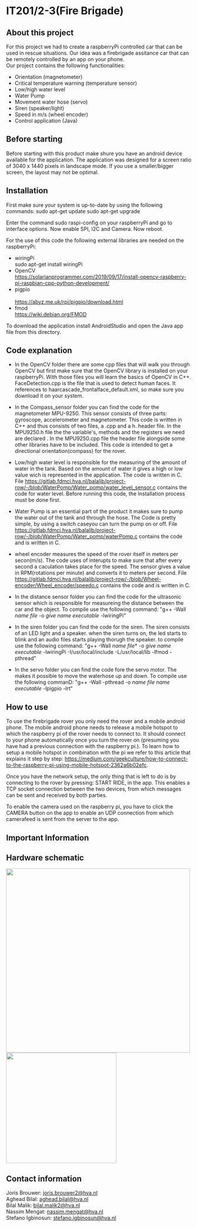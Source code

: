 # IT201/2-3(Fire Brigade)

## About this project
For this project we had to create a raspberryPi controlled car that can be used in rescue situations.
Our idea was a firebrigade assitance car that can be remotely controlled by an app on your phone.<br>
Our project contains the following functionalities:
- Orientation (magnetometer)
- Critical temperature warning (temperature sensor)
- Low/high water level
- Water Pump
- Movement water hose (servo)
- Siren (speaker/light)
- Speed in m/s (wheel encoder)
- Control application (Java)



## Before starting
Before starting with this product make shure you have an android device available for the application. The application was designed for a screen ratio of 3040 x 1440 pixels in landscape mode. If you use a smaller/bigger screen, the layout may not be optimal.

## Installation

First make sure your system is up-to-date by using the following commands:
sudo apt-get update
sudo apt-get upgrade

Enter the command sudo raspi-config on your raspberryPi and go to interface options. Now enable SPI, I2C and Camera. Now reboot.

For the use of this code the following external libraries are needed on the raspberryPi:
- wiringPi<br>
     sudo apt-get install wiringPi <br>
- OpenCV<br>
    https://solarianprogrammer.com/2019/09/17/install-opencv-raspberry-pi-raspbian-cpp-python-development/
- pigpio <br>   
     https://abyz.me.uk/rpi/pigpio/download.html
- fmod<br>
     https://wiki.debian.org/FMOD     


To download the application install AndroidStudio and open the Java app file from this directory. 

## Code explanation
- In the OpenCV folder there are some cpp files that will walk you through OpenCV but first make sure that the OpenCV
library is installed on your raspberryPi. With those files you will learn the basics
of OpenCV in C++. FaceDetection.cpp is the file that is used to detect human faces. It references to haarcascade_frontalface_default.xml,
so make sure you download it on your system.

- In the Compass_sensor folder you can find the code for the magnetometer MPU-9250.
This sensor consists of three parts: gyroscope, accelerometer and magnetometer. This code is written in C++ and thus consists of two files,
a .cpp and a h. header file. In the MPU9250.h file the the variable's, methods and the registers we need are declared .
In the MPU9250.cpp file the header file alongside some other libraries have to be included. 
This code is intended to get a directional orientation(compass) for the rover.

-  Low/high water level is responsible for the measuring of the amount of water in the tank. Based on the amount of water it gives a high or low value wich is represented in the application. The code is written in C. File https://gitlab.fdmci.hva.nl/balalib/project-row/-/blob/WaterPomp/Water_pomp/water_level_sensor.c contains the code for water level. Before running this code, the Installation process must be done first.
-  Water Pump is an essential part of the product it makes sure to pump the water out of the tank and through the hose. The Code is pretty simple, by using a switch caseyou can turn the pump on or off. File https://gitlab.fdmci.hva.nl/balalib/project-row/-/blob/WaterPomp/Water_pomp/waterPomp.c contains the code and is written in C. 
- wheel encoder measures the speed of the rover itself in meters per secon(m/s). The code uses of interupts to make sure that after every second a caculation takes place for the speed. The sensor gives a value in RPM(rotations per minute) and converts it to meters per second. File https://gitlab.fdmci.hva.nl/balalib/project-row/-/blob/Wheel-encoder/Wheel_encoder/speedo.c contains the code and is written in C. 
- In the distance sensor folder you can find the code for the ultrasonic sensor which is responsible for measureing the distance between the car and the object. To compile use the following command: "g++ -Wall *name file* -o *give name executable* -lwiringPi"
- In the siren folder you can find the code for the siren. The siren consists of an LED light and a speaker. when the siren turns on, the led starts to blink and an audio files starts playing thorugh the speaker. to compile use the following command: "g++ -Wall  *name file**  -o *give name executable* -lwiringPi -I/usr/local/include -L/usr/local/lib -lfmod -pthread"
- In the servo folder you can find the code fore the servo motor. The makes it possible to move the waterhose up and down. To compile use the following commanD: "g++ -Wall -pthread -o *name file* *name executable* -lpigpio -lrt"

## How to use
To use the firebrigade rover you only need the rover and a mobile android phone. The mobile android phone needs to release a mobile hotspot to which the raspberry pi of the rover needs to connect to. It should connect to your phone automatically once you turn the rover on (presuming you have had a previous connection with the raspberry pi.). To learn how to setup a mobile hotspot in combination with the pi we refer to this article that explains it step by step: https://medium.com/geekculture/how-to-connect-to-the-raspberry-pi-using-mobile-hotspot-2362a6b02efc.

Once you have the network setup, the only thing that is left to do is by connecting to the rover by pressing: START RIDE, in the app.
This enables a TCP socket connection between the two devices, from which messages can be sent and received by both parties. 

To enable the camera used on the raspberry pi, you have to click the CAMERA button on the app to enable an UDP connection from which camerafeed is sent from the server to the app.

## Important Information
## Hardware schematic
<img src="https://gitlab.fdmci.hva.nl/balalib/project-row/-/raw/main/img/schema.png" width="500"><br>
<img src="https://gitlab.fdmci.hva.nl/balalib/project-row/-/raw/main/img/tabel.png" width="300"><br>

## Contact information
Joris Brouwer: joris.brouwer2@hva.nl<br>
Aghead Bilal: aghead.bilal@hva.nl<br>
Bilal Malik: bilal.malik2@hva.nl<br>
Nassim Mengat: nassim.mengat@hva.nl<br>
Stefano Igbinosun: stefano.igbinosun@hva.nl
